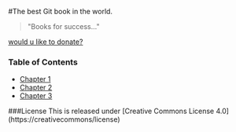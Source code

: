 #The best Git book in the world.
>"Books for success..."

[would u like to donate?](https://paypal.me/achillesrasquinha)

### Table of Contents

* [Chapter 1](chapt1)
* [Chapter 2](chapt2)
* [Chapter 3](chapt3)

###License
This is released under [Creative Commons License 4.0]
(https://creativecommons/license)

